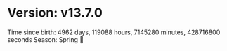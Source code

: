# Version: v13.7.0
Time since birth: 4962 days, 119088 hours, 7145280 minutes, 428716800 seconds
Season: Spring 🌸
